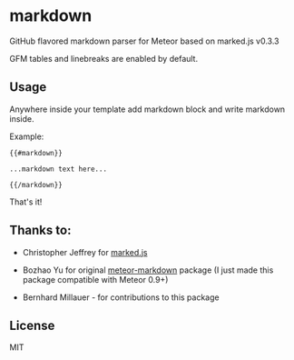 markdown
========

GitHub flavored markdown parser for Meteor based on marked.js v0.3.3

GFM tables and linebreaks are enabled by default.


Usage
-----

Anywhere inside your template add markdown block and write markdown inside.

Example:

```
{{#markdown}}

...markdown text here...

{{/markdown}}
```

That's it!


Thanks to:
----------

- Christopher Jeffrey for <a href="https://github.com/chjj/marked" target="_blank">marked.js</a>

- Bozhao Yu for original <a href="https://github.com/yubozhao/meteor-markdown" target="_blank">meteor-markdown</a> package (I just made this package compatible with Meteor 0.9+)

- Bernhard Millauer - for contributions to this package

License
-------
MIT
